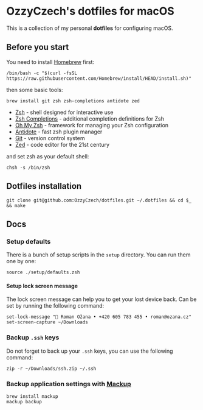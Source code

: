 # OzzyCzech's dotfiles for macOS

This is a collection of my personal **dotfiles** for configuring macOS.

## Before you start

You need to install [Homebrew](https://brew.sh/) first:

```shell
/bin/bash -c "$(curl -fsSL https://raw.githubusercontent.com/Homebrew/install/HEAD/install.sh)"
```

then some basic tools:

```shell
brew install git zsh zsh-completions antidote zed
```

- [Zsh](https://www.zsh.org/) - shell designed for interactive use
- [Zsh Completions](https://github.com/zsh-users/zsh-completions) - additional completion definitions for Zsh
- [Oh My Zsh](https://ohmyz.sh/) - framework for managing your Zsh configuration
- [Antidote](https://getantidote.github.io) - fast zsh plugin manager
- [Git](https://git-scm.com/) - version control system
- [Zed](https://zed.dev/) - code editor for the 21st century

and set zsh as your default shell:

```shell
chsh -s /bin/zsh
```

## Dotfiles installation

```shell
git clone git@github.com:OzzyCzech/dotfiles.git ~/.dotfiles && cd $_ && make
```

## Docs

### Setup defaults

There is a bunch of setup scripts in the `setup` directory. You can run them one by one:

```shell
source ./setup/defaults.zsh
```

#### Setup lock screen message 

The lock screen message can help you to get your lost device back.
Can be set by running the following command:

```shell
set-lock-message " Roman Ožana • +420 605 783 455 • roman@ozana.cz"
set-screen-capture ~/Downloads
```

### Backup `.ssh` keys

Do not forget to back up your `.ssh` keys, you can use the following command:

```shell
zip -r ~/Downloads/ssh.zip ~/.ssh
```

### Backup application settings with [Mackup](https://github.com/lra/mackup)

```shell
brew install mackup
mackup backup
```